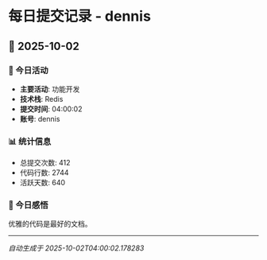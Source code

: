 # 每日提交记录 - dennis

## 📅 2025-10-02

### 🎯 今日活动
- **主要活动**: 功能开发
- **技术栈**: Redis
- **提交时间**: 04:00:02
- **账号**: dennis

### 📊 统计信息
- 总提交次数: 412
- 代码行数: 2744
- 活跃天数: 640

### 💭 今日感悟
优雅的代码是最好的文档。

---
*自动生成于 2025-10-02T04:00:02.178283*

